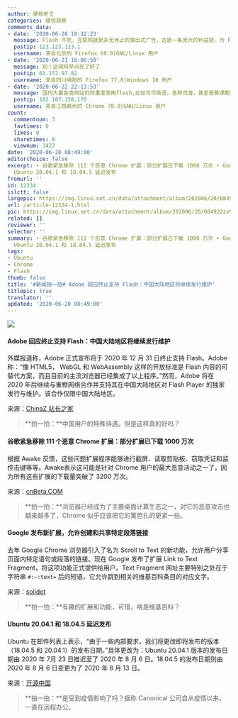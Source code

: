 ```yaml
---
author: 硬核老王
categories: 硬核观察
comments_data:
- date: '2020-06-20 18:32:23'
  message: Flash 不死，互联网就是永无休止的弹出式广告，这是一条庞大的利益链，为 Flash 之死干杯！！！
  postip: 123.123.123.1
  username: 来自北京的 Firefox 60.0|GNU/Linux 用户
- date: '2020-06-21 16:06:59'
  message: 别！这辣鸡早点死了好了
  postip: 61.157.97.82
  username: 来自四川绵阳的 Firefox 77.0|Windows 10 用户
- date: '2020-06-22 22:13:53'
  message: 国内大量各类网站仍然重度使用flash,比如可可英语，各种页游，甚至是慕课都还在使用flash.....大量的网站没有动力去替换flash为其他方案，因为国内大部分普通用户使用的是ie,360,搜狗等浏览器，这些浏览器为了保护其”固有用户“必然继续支持flash。所以这是一个闭环，flash短时间在国内死不了。百足之虫，死而不僵
  postip: 182.107.158.170
  username: 来自江西赣州的 Chrome 78.0|GNU/Linux 用户
count:
  commentnum: 3
  favtimes: 0
  likes: 0
  sharetimes: 0
  viewnum: 3422
date: '2020-06-20 08:49:00'
editorchoice: false
excerpt: • 谷歌紧急移除 111 个恶意 Chrome 扩展：部分扩展已下载 1000 万次 • Google 发布新扩展，允许创建和共享特定段落链接 •
  Ubuntu 20.04.1 和 18.04.5 延迟发布
fromurl: ''
id: 12334
islctt: false
largepic: https://img.linux.net.cn/data/attachment/album/202006/20/084922zv90r9i0fc0d6scf.jpg
url: /article-12334-1.html
pic: https://img.linux.net.cn/data/attachment/album/202006/20/084922zv90r9i0fc0d6scf.jpg.thumb.jpg
related: []
reviewer: ''
selector: ''
summary: • 谷歌紧急移除 111 个恶意 Chrome 扩展：部分扩展已下载 1000 万次 • Google 发布新扩展，允许创建和共享特定段落链接 •
  Ubuntu 20.04.1 和 18.04.5 延迟发布
tags:
- Ubuntu
- Chrome
- Flash
thumb: false
title: '#新闻拍一拍# Adobe 回应终止支持 Flash：中国大陆地区将继续发行维护'
titlepic: true
translator: ''
updated: '2020-06-20 08:49:00'
---
```


![](/data/attachment/album/202006/20/084922zv90r9i0fc0d6scf.jpg)


#### Adobe 回应终止支持 Flash：中国大陆地区将继续发行维护


外媒报道称，Adobe 正式宣布将于 2020 年 12 月 31 日终止支持 Flash。Adobe 称：“像 HTML5， WebGL 和 WebAssembly 这样的开放标准是 Flash 内容的可替代方案，而且目前的主流浏览器已经集成了以上程序。”然而，Adobe 将在 2020 年后继续与重橙网络合作并支持其在中国大陆地区对 Flash Player 的独家发行与维护。该合作仅限中国大陆地区。


来源：[ChinaZ 站长之家](https://www.chinaz.com/2020/0619/1148076.shtml)



> 
> **拍一拍：**中国用户的特殊待遇。但是这样真的好吗？
> 
> 
> 


#### 谷歌紧急移除 111 个恶意 Chrome 扩展：部分扩展已下载 1000 万次


根据 Awake 反馈，这些问题扩展程序能够进行截屏、读取剪贴板、窃取凭证和监控击键等等。Awake表示这可能是针对 Chrome 用户的最大恶意活动之一了，因为所有这些扩展的下载量突破了 3200 万次。


来源：[cnBeta.COM](https://www.cnbeta.com/articles/tech/993223.htm)



> 
> **拍一拍：**浏览器已经成为了主要桌面计算生态之一，对它的恶意攻击也越来越多了，Chrome 似乎应该把它的篱笆扎的更紧一些。
> 
> 
> 


#### Google 发布新扩展，允许创建和共享特定段落链接


去年 Google Chrome 浏览器引入了名为 Scroll to Text 的新功能，允许用户分享页面内特定语句或段落的链接。现在 Google 发布了扩展 Link to Text Fragment，将这项功能正式提供给用户。Text Fragment 网址主要特别之处在于字符串 `#:~:text=` 后的短语，它允许跳到相关的维基百科条目的对应文字。


来源：[solidot](https://www.solidot.org/story?sid=64712)



> 
> **拍一拍：**有趣的扩展和功能，可惜，啥是维基百科？
> 
> 
> 


#### Ubuntu 20.04.1 和 18.04.5 延迟发布


Ubuntu 在邮件列表上表示，“由于一些内部要求，我们将更改即将发布的版本（18.04.5 和 20.04.1）的发布日期。”具体更改为：Ubuntu 20.04.1 版本的发布日期由 2020 年 7月 23 日推迟至了 2020 年 8 月 6 日。18.04.5 的发布日期则由 2020 年 8 月 6 日变更为了 2020 年 8 月 13 日。


来源：[开源中国](https://www.oschina.net/news/116548/ubuntu-20-04-1-release-delay)



> 
> **拍一拍：**是受到疫情影响了吗？据称 Canonical 公司自从疫情以来，一直在远程办公。
> 
> 
>